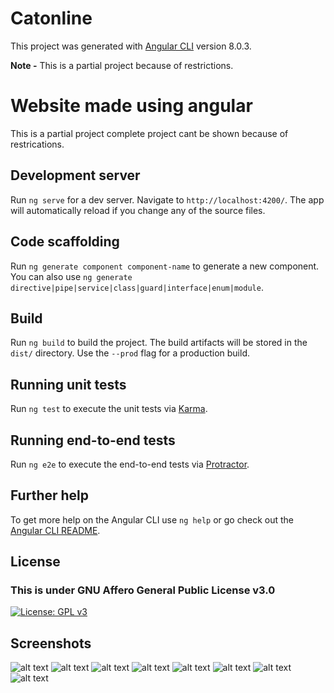 # Catonline

This project was generated with [Angular CLI](https://github.com/angular/angular-cli) version 8.0.3.

**Note -** This is a partial project because of restrictions.

# Website made using angular
This is a partial project complete project cant be shown because of restrications.

## Development server

Run `ng serve` for a dev server. Navigate to `http://localhost:4200/`. The app will automatically reload if you change any of the source files.

## Code scaffolding

Run `ng generate component component-name` to generate a new component. You can also use `ng generate directive|pipe|service|class|guard|interface|enum|module`.

## Build

Run `ng build` to build the project. The build artifacts will be stored in the `dist/` directory. Use the `--prod` flag for a production build.

## Running unit tests

Run `ng test` to execute the unit tests via [Karma](https://karma-runner.github.io).

## Running end-to-end tests

Run `ng e2e` to execute the end-to-end tests via [Protractor](http://www.protractortest.org/).

## Further help

To get more help on the Angular CLI use `ng help` or go check out the [Angular CLI README](https://github.com/angular/angular-cli/blob/master/README.md).

## License

### This is under GNU Affero General Public License v3.0
[![License: GPL v3](https://img.shields.io/badge/License-GPLv3-blue.svg)](https://github.com/DevilDipan/Angular-Project_Internship/blob/master/LICENSE)

## Screenshots

![alt text](https://github.com/DevilDipan/Angular-Project_Internship/blob/master/images/1.png)
![alt text](https://github.com/DevilDipan/Angular-Project_Internship/blob/master/images/2.png)
![alt text](https://github.com/DevilDipan/Angular-Project_Internship/blob/master/images/3.png)
![alt text](https://github.com/DevilDipan/Angular-Project_Internship/blob/master/images/4.png)
![alt text](https://github.com/DevilDipan/Angular-Project_Internship/blob/master/images/5.png)
![alt text](https://github.com/DevilDipan/Angular-Project_Internship/blob/master/images/6.png)
![alt text](https://github.com/DevilDipan/Angular-Project_Internship/blob/master/images/7.png)
![alt text](https://github.com/DevilDipan/Angular-Project_Internship/blob/master/images/8.png)
